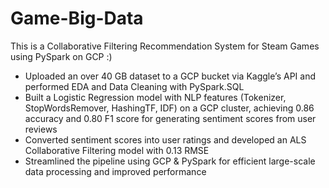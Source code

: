 # Game-Big-Data
This is a Collaborative Filtering Recommendation System for Steam Games using PySpark on GCP :)
+ Uploaded an over 40 GB dataset to a GCP bucket via Kaggle’s API and performed EDA and Data Cleaning with PySpark.SQL
+ Built a Logistic Regression model with NLP features (Tokenizer, StopWordsRemover, HashingTF, IDF) on a GCP cluster, achieving 0.86 accuracy and 0.80 F1 score for generating sentiment scores from user reviews
+ Converted sentiment scores into user ratings and developed an ALS Collaborative Filtering model with 0.13 RMSE
+ Streamlined the pipeline using GCP & PySpark for efficient large-scale data processing and improved performance
